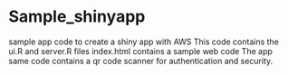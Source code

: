 # Sample_shinyapp
sample app code to create a shiny app with AWS
This code contains the ui.R and server.R files
index.html contains a sample web code
The app same code contains a qr code scanner for authentication and security.
